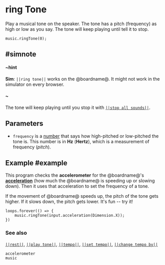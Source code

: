 # ring Tone

Play a musical tone on the speaker. The tone has a pitch (frequency) as high or low as you say.
The tone will keep playing until tell it to stop.

```sig
music.ringTone(0);
```

## #simnote
#### ~hint
**Sim**: ``||ring tone||`` works on the @boardname@. It might not work in the simulator on every browser.
#### ~

The tone will keep playing until you stop it with [``||stop all sounds||``](/reference/music/stop-all-sounds).

## Parameters

* ``frequency`` is a [number](/types/number) that says
how high-pitched or low-pitched the tone is.  This
number is in **Hz** (**Hertz**), which is a measurement of frequency (_pitch_).

## Example #example

This program checks the **accelerometer** for the @boardname@'s
[**acceleration**](/reference/input#acceleration) (how much the @boardname@ is speeding up or slowing
down). Then it uses that acceleration to set the frequency of a tone.

If the movement of @boardname@
speeds up, the pitch of the tone gets higher. If it slows down, the
pitch gets lower. It's fun -- try it!

```blocks
loops.forever(() => {
    music.ringTone(input.acceleration(Dimension.X));
})
```

### See also

[``||rest||``](/reference/music/rest), [``||play tone||``](/reference/music/play-tone),
[``||tempo||``](/reference/music/tempo), [``||set tempo||``](/reference/music/set-tempo),
[``||change tempo by||``](/reference/music/change-tempo-by)

```package
accelerometer
music
```

